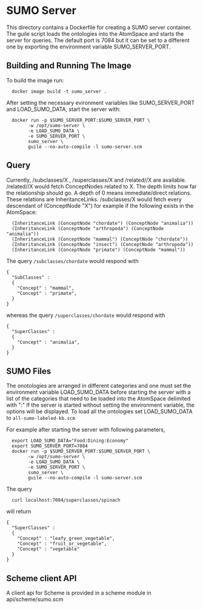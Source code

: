 # SUMO Server

This directory contains a Dockerfile for creating a SUMO server container.
The guile script loads the ontologies into the AtomSpace and starts the server
for queries. The default port is 7084 but it can be set to a different one by
exporting the environment variable SUMO_SERVER_PORT.

## Building and Running The Image

To build the image run:
```
  docker image build -t sumo_server .
```

After setting the necessary evironment variables like SUMO_SERVER_PORT and LOAD_SUMO_DATA,
start the server with:
```
  docker run -p $SUMO_SERVER_PORT:$SUMO_SERVER_PORT \
        -w /opt/sumo-server \
        -e LOAD_SUMO_DATA \
        -e SUMO_SERVER_PORT \
        sumo_server \
        guile --no-auto-compile -l sumo-server.scm
```

## Query
Currently, /subclasses/X , /superclasses/X and /related/<depth>/X are available.
/related/<depth>/X would fetch ConceptNodes related to X. The depth limits
how far the relationship should go. A depth of 0 means immediate/direct relations.
These relations are InheritanceLinks.
/subclasses/X would fetch every descendant of (ConceptNode "X")
for example if the following exists in the AtomSpace:
```
  (InheritanceLink (ConceptNode "chordate") (ConceptNode "animalia"))
  (InheritanceLink (ConceptNode "arthropoda") (ConceptNode "animalia"))
  (InheritanceLink (ConceptNode "mammal") (ConceptNode "chordate"))
  (InheritanceLink (ConceptNode "insect") (ConceptNode "arthropoda"))
  (InheritanceLink (ConceptNode "primate") (ConceptNode "mammal"))
```
The query `/subclasses/chordate` would respond with
```
{
  "SubClasses" :
  {
    "Concept" : "mammal",
    "Concept" : "primate",
  }
}
```
whereas the query `/superclasses/chordate` would respond with
```
{
  "SuperClasses" :
  {
    "Concept" : "animalia",
  }
}
```



## SUMO Files
The onotologies are arranged in different categories and one must set the environment
variable LOAD_SUMO_DATA before starting the server with a list of the categories
that need to be loaded into the AtomSpace delimited with ":"
If the server is started without setting the environment variable, the options will
be displayed. To load all the ontologies set LOAD_SUMO_DATA to `all-sumo-labeled-kb.scm`

For example after starting the server with following parameters,
```
  export LOAD_SUMO_DATA="Food:Dining:Economy"
  export SUMO_SERVER_PORT=7084
  docker run -p $SUMO_SERVER_PORT:$SUMO_SERVER_PORT \
        -w /opt/sumo-server \
        -e LOAD_SUMO_DATA \
        -e SUMO_SERVER_PORT \
        sumo_server \
        guile --no-auto-compile -l sumo-server.scm
```
The query
```
  curl localhost:7084/superclasses/spinach
```
will return

```
{
  "SuperClasses" : 
  {
    "Concept" : "leafy_green_vegetable",
    "Concept" : "fruit_or_vegetable",
    "Concept" : "vegetable"
  }
}
```

## Scheme client API

A client api for Scheme is provided in a scheme module in api/scheme/sumo.scm

